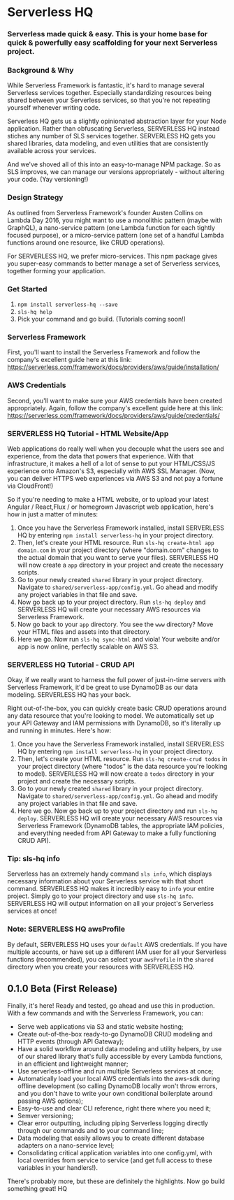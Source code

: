 
# Serverless HQ
### Serverless made quick & easy. This is your home base for quick & powerfully easy scaffolding for your next Serverless project.

### Background & Why
While Serverless Framework is fantastic, it's hard to manage several Serverless services together. Especially standardizing resources being shared between your Serverless services, so that you're not repeating yourself whenever writing code.

Serverless HQ gets us a slightly opinionated abstraction layer for your Node application. Rather than obfuscating Serverless, SERVERLESS HQ instead stiches any number of SLS services together. SERVERLESS HQ gets you shared libraries, data modeling, and even utilities that are consistently available across your services.

And we've shoved all of this into an easy-to-manage NPM package. So as SLS improves, we can manage our versions appropriately - without altering your code. (Yay versioning!)

### Design Strategy
As outlined from Serverless Framework's founder Austen Collins on Lambda Day 2016, you might want to use a monolithic pattern (maybe with GraphQL), a nano-service pattern (one Lambda function for each tightly focused purpose), or a micro-service pattern (one set of a handful Lambda functions around one resource, like CRUD operations).

For SERVERLESS HQ, we prefer micro-services. This npm package gives you super-easy commands to better manage a set of Serverless services, together forming your application.

### Get Started
1. ```npm install serverless-hq --save```
2. ```sls-hq help```
3. Pick your command and go build. (Tutorials coming soon!)

### Serverless Framework
First, you'll want to install the Serverless Framework and follow the company's excellent guide here at this link:
https://serverless.com/framework/docs/providers/aws/guide/installation/

### AWS Credentials
Second, you'll want to make sure your AWS credentials have been created appropriately. Again, follow the company's excellent guide here at this link:
https://serverless.com/framework/docs/providers/aws/guide/credentials/

### SERVERLESS HQ Tutorial - HTML Website/App
Web applications do really well when you decouple what the users see and experience, from the data that powers that experience. With that infrastructure, it makes a hell of a lot of sense to put your HTML/CSS/JS experience onto Amazon's S3, especially with AWS SSL Manager. (Now, you can deliver HTTPS web experiences via AWS S3 and not pay a fortune via CloudFront!)

So if you're needing to make a HTML website, or to upload your latest Angular / React,Flux / or homegrown Javascript web application, here's how in just a matter of minutes:

1. Once you have the Serverless Framework installed, install SERVERLESS HQ by entering ```npm install serverless-hq``` in your project directory.
2. Then, let's create your HTML resource. Run ```sls-hq create-html app domain.com``` in your project directory (where "domain.com" changes to the actual domain that you want to serve your files). SERVERLESS HQ will now create a ```app``` directory in your project and create the necessary scripts.
3. Go to your newly created ```shared``` library in your project directory. Navigate to ```shared/serverless-app/config.yml```. Go ahead and modify any project variables in that file and save.
4. Now go back up to your project directory. Run ```sls-hq deploy``` and SERVERLESS HQ will create your necessary AWS resources via Serverless Framework.
5. Now go back to your ```app``` directory. You see the ```www``` directory? Move your HTML files and assets into that directory.
6. Here we go. Now run ```sls-hq sync-html``` and viola! Your website and/or app is now online, perfectly scalable on AWS S3.

### SERVERLESS HQ Tutorial - CRUD API
Okay, if we really want to harness the full power of just-in-time servers with Serverless Framework, it'd be great to use DynamoDB as our data modeling. SERVERLESS HQ has your back. 

Right out-of-the-box, you can quickly create basic CRUD operations around any data resource that you're looking to model. We automatically set up your API Gateway and IAM permissions with DynamoDB, so it's literally up and running in minutes. Here's how:

1. Once you have the Serverless Framework installed, install SERVERLESS HQ by entering ```npm install serverless-hq``` in your project directory.
2. Then, let's create your HTML resource. Run ```sls-hq create-crud todos``` in your project directory (where "todos" is the data resource you're looking to model). SERVERLESS HQ will now create a ```todos``` directory in your project and create the necessary scripts.
3. Go to your newly created ```shared``` library in your project directory. Navigate to ```shared/serverless-app/config.yml```. Go ahead and modify any project variables in that file and save.
4. Here we go. Now go back up to your project directory and run ```sls-hq deploy```. SERVERLESS HQ will create your necessary AWS resources via Serverless Framework (DynamoDB tables, the appropriate IAM policies, and everything needed from API Gateway to make a fully functioning CRUD API).

### Tip: sls-hq info
Serverless has an extremely handy command ```sls info```, which displays necessary information about your Serverless service with that short command. SERVERLESS HQ makes it incredibly easy to ```info``` your entire project. Simply go to your project directory and use ```sls-hq info```. SERVERLESS HQ will output information on all your project's Serverless services at once!

### Note: SERVERLESS HQ awsProfile
By default, SERVERLESS HQ uses your ```default``` AWS credentials. If you have multiple accounts, or have set up a different IAM user for all your Serverless functions (recommended), you can select your ```awsProfile``` in the ```shared``` directory when you create your resources with SERVERLESS HQ.

## 0.1.0 Beta (First Release)

Finally, it's here! Ready and tested, go ahead and use this in production. With a few commands and with the Serverless Framework, you can:

- Serve web applications via S3 and static website hosting;
- Create out-of-the-box ready-to-go DynamoDB CRUD modeling and HTTP events (through API Gateway);
- Have a solid workflow around data modeling and utility helpers, by use of our shared library that's fully accessible by every Lambda functions, in an efficient and lightweight manner;
- Use serverless-offline and run multiple Serverless services at once;
- Automatically load your local AWS credentials into the aws-sdk during offline development (so calling DynamoDB locally won't throw errors, and you don't have to write your own conditional boilerplate around passing AWS options);
- Easy-to-use and clear CLI reference, right there where you need it;
- Semver versioning;
- Clear error outputting, including piping Serverless logging directly through our commands and to your command line;
- Data modeling that easily allows you to create different database adapters on a nano-service level;
- Consolidating critical application variables into one config.yml, with local overrides from service to service (and get full access to these variables in your handlers!).

There's probably more, but these are definitely the highlights. Now go build something great!
HQ
